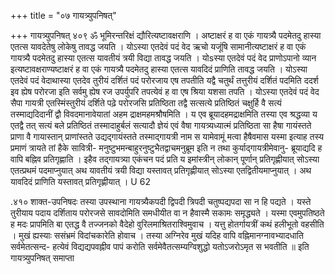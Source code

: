 +++
title = "०७ गायत्र्युपनिषत्"

+++
गायत्र्युपनिषत् 
४०९ 
ॐ भूमिरन्तरिक्षं द्यौरित्यष्टावक्षराणि । अष्टाक्षरं ह वा एकं गायत्र्यै पदमेतदु हास्या एतत्स यावदेतेषु लोकेषु तावद्ध जयति । योऽस्या एतदेवं पदं वेद ऋचो यजूंषि सामानीत्यष्टाक्षरं ह वा एकं गायत्र्यै पदमेतदु हास्या एतत्स यावतीयं त्रयी विद्या तावद्ध जयति । योsस्या एतदेवं पदं वेद प्राणोऽपानो व्यान इत्यष्टावक्षराण्यष्टाक्षरं ह वा एकं गायत्र्यै पदमेतदु हास्या एतत्स यावदिदं प्राणिति तावद्ध जयति । योऽस्या एतदेवं पदं वेदाथास्या एतदेव तुरीयं दर्शितं पदं परोरजाय एष तपतीति यद्वै चतुर्थं तत्तुरीयं दर्शितं पदमिति ददर्श इव ह्येष परोरजा इति सर्वमु ह्येष रज उपर्युपरि तपत्येवं ह वा एष श्रिया यशसा तपति । योऽस्या एतदेवं पदं वेद सैपा गायत्री एतस्मिंस्तुरीयं दर्शिते पढ़े परोरजसि प्रतिष्ठिता तद्वै सत्सत्ये प्रतिष्ठितं चक्षुर्हि वै सत्यं तस्माद्यदिदानीं द्वौ विवदमानावेयातां अहम द्राक्षमहमश्रौषमिति । य एव ब्रूयादहमद्राक्षमिति तस्या एव श्रद्धव्या य एतद्वै तत् सत्यं बले प्रतिष्ठितं तस्मादाहुर्बलं सत्यादौ ज्ञेयं एवं वैषा गायत्र्यध्यात्मं प्रतिष्ठिता सा हैषा गायंस्तते प्राणा वै गायास्तान् प्राणांस्तते उद्यद्गायंस्तते तस्माद्गायत्री नाम स यामेवामूं मत्वा हैषैवमास यस्मा इत्याह तस्य प्रमाणं त्रायते तां हैके सावित्री- मनुष्टुभमन्बाहुरनुष्टुभैतद्वाचमनुब्रूम इति न तथा कुर्याद्गायत्रीमेवानु- ब्रूयाद्यदि ह वापि बह्निव प्रतिगृह्णाति । इहैव तद्गायत्र्या एकंचन पदं प्रति य इमांस्त्रीन् लोकान् पूर्णान् प्रतिगृह्णीयात् सोऽस्या एतत्प्रथमं पदमाप्नुयात् अथ यावतीयं त्रयी विद्या यस्तावत् प्रतिगृह्णीयात् सोऽस्या एतद्वितीयमाप्नुयात् । अथ यावदिदं प्राणिति यस्तावत् प्रतिगृह्णीयात् । 
U 62 
 
.४१० 
शाक्त-उपनिषदः 
तस्या उपस्थाना गायत्र्यैकपदी द्विपदी त्रिपदी चतुष्पद्यपदा सा न हि पद्यते । यस्ते तुरीयाय पदाय दर्शिताय परोरजसे सावदोमिति समधीयीत वा न हैवास्मै सकामः समृद्ध्यते । यस्मा एवमुपतिष्ठते ह मदः प्रापमिति बा एतद्ध वै तज्जनको वैदेहो वुरिलमाश्रितराश्विमुवाच । यत्तु होतर्गायत्रीं कथं हलीभूतो वहसीति । मुखं ह्यस्याः ससंभ्रमं विदांचकारेति होवाच । तस्या अग्निरेव मुखं यदिह वापि वह्निमानग्नावभ्यादधाति सर्वमेतत्सन्द- हत्येवं विद्यद्यपवह्नीव पापं करोति सर्वमेवैतत्सम्यग्विशुद्धो यतोऽजरोऽमृत स भवतीति ॥ 
इति गायत्र्युपनिषत् समाप्ता 